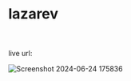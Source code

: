 # lazarev
<br>
<br>
live url:

![Screenshot 2024-06-24 175836](https://github.com/justme-vivek/lazarev/assets/147023192/b93f41a2-6c36-440a-9778-d3b823c78551)
